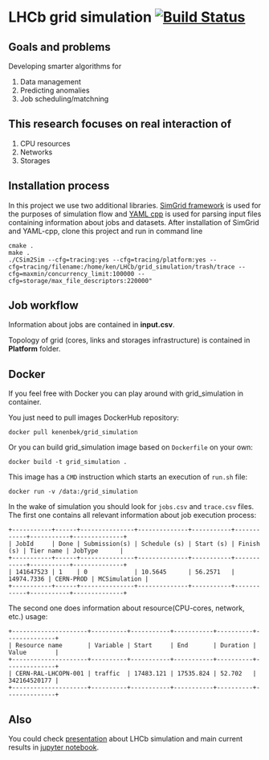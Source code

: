 # LHCb grid simulation [![Build Status](https://travis-ci.org/skygrid/grid_simulation.svg?branch=master)](https://travis-ci.org/skygrid/grid_simulation)

## Goals and problems 
Developing smarter algorithms for

1. Data management
2. Predicting anomalies
3. Job scheduling/matchning

## This research focuses on real interaction of 
1. CPU resources
2. Networks
3. Storages

## Installation process

In this project we use two additional libraries. [SimGrid framework](https://github.com/simgrid/simgrid) is used for the purposes of simulation flow and [YAML cpp](https://github.com/jbeder/yaml-cpp) is used for parsing input files containing information about jobs and datasets.
After installation of SimGrid and YAML-cpp, clone this project and run in command line

```
cmake . 
make .
./CSim2Sim --cfg=tracing:yes --cfg=tracing/platform:yes --cfg=tracing/filename:/home/ken/LHCb/grid_simulation/trash/trace --cfg=maxmin/concurrency_limit:100000 --cfg=storage/max_file_descriptors:220000"
```

## Job workflow

Information about jobs are contained in __input.csv__.

Topology of grid (cores, links and storages infrastructure) is contained in __Platform__ folder.

## Docker

If you feel free with Docker you can play around with grid_simulation in container.

You just need to pull images DockerHub repository:
```
docker pull kenenbek/grid_simulation
```

Or you can build grid_simulation image based on `Dockerfile` on your own:
```
docker build -t grid_simulation .
```

This image has a `CMD` instruction which starts an execution of `run.sh` file:
```
docker run -v /data:/grid_simulation
```

In the wake of simulation you should look for `jobs.csv` and `trace.csv` files.
The first one contains all relevant information about job execution process:
```
+-----------+------+---------------+--------------+-----------+------------+-----------+--------------+
| JobId     | Done | Submission(s) | Schedule (s) | Start (s) | Finish (s) | Tier name | JobType      |
+-----------+------+---------------+--------------+-----------+------------+-----------+--------------+
| 141647523 | 1    | 0             | 10.5645      | 56.2571   | 14974.7336 | CERN-PROD | MCSimulation |
+-----------+------+---------------+--------------+-----------+------------+-----------+--------------+
```

The second one does information about resource(CPU-cores, network, etc.) usage:
```
+---------------------+----------+-----------+-----------+----------+--------------+
| Resource name       | Variable | Start     | End       | Duration | Value        |
+---------------------+----------+-----------+-----------+----------+--------------+
| CERN-RAL-LHCOPN-001 | traffic  | 17483.121 | 17535.824 | 52.702   | 342164520177 |
+---------------------+----------+-----------+-----------+----------+--------------+
```

## Also

You could check [presentation](https://github.com/skygrid/grid_simulation/blob/master/results/work.pdf) about LHCb simulation and
main current results in [jupyter notebook](https://github.com/skygrid/grid_simulation/blob/master/results/Plots.ipynb).

